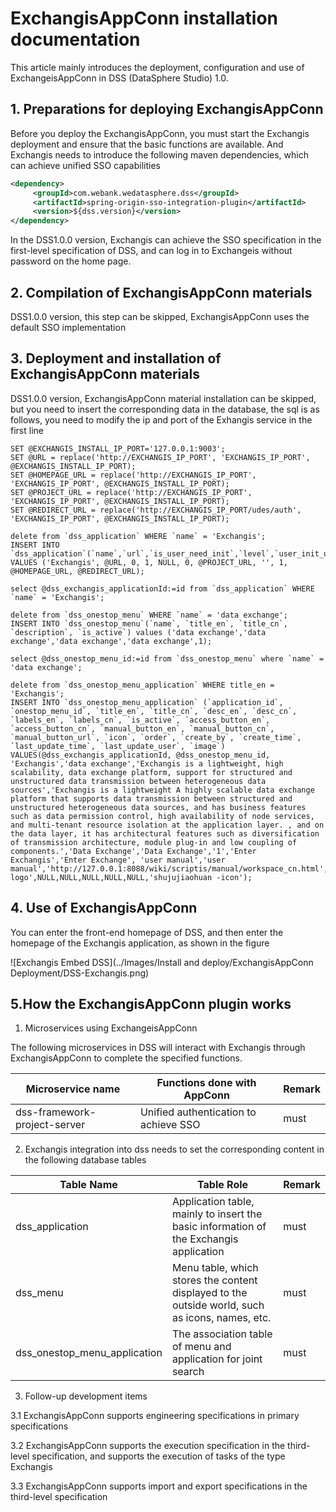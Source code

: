 # ExchangisAppConn installation documentation

This article mainly introduces the deployment, configuration and use of ExchangeisAppConn in DSS (DataSphere Studio) 1.0.



## 1. Preparations for deploying ExchangisAppConn

Before you deploy the ExchangisAppConn, you must start the Exchangis deployment and ensure that the basic functions are available. And Exchangis needs to introduce the following maven dependencies, which can achieve unified SSO capabilities
````xml
<dependency>
     <groupId>com.webank.wedatasphere.dss</groupId>
     <artifactId>spring-origin-sso-integration-plugin</artifactId>
     <version>${dss.version}</version>
</dependency>
````
In the DSS1.0.0 version, Exchangis can achieve the SSO specification in the first-level specification of DSS, and can log in to Exchangeis without password on the home page.


## 2. Compilation of ExchangisAppConn materials

DSS1.0.0 version, this step can be skipped, ExchangisAppConn uses the default SSO implementation

## 3. Deployment and installation of ExchangisAppConn materials

DSS1.0.0 version, ExchangisAppConn material installation can be skipped, but you need to insert the corresponding data in the database, the sql is as follows, you need to modify the ip and port of the Exhangis service in the first line
```roomsql
SET @EXCHANGIS_INSTALL_IP_PORT='127.0.0.1:9003';
SET @URL = replace('http://EXCHANGIS_IP_PORT', 'EXCHANGIS_IP_PORT', @EXCHANGIS_INSTALL_IP_PORT);
SET @HOMEPAGE_URL = replace('http://EXCHANGIS_IP_PORT', 'EXCHANGIS_IP_PORT', @EXCHANGIS_INSTALL_IP_PORT);
SET @PROJECT_URL = replace('http://EXCHANGIS_IP_PORT', 'EXCHANGIS_IP_PORT', @EXCHANGIS_INSTALL_IP_PORT);
SET @REDIRECT_URL = replace('http://EXCHANGIS_IP_PORT/udes/auth', 'EXCHANGIS_IP_PORT', @EXCHANGIS_INSTALL_IP_PORT);

delete from `dss_application` WHERE `name` = 'Exchangis';
INSERT INTO `dss_application`(`name`,`url`,`is_user_need_init`,`level`,`user_init_url`,`exists_project_service`,`project_url`,`enhance_json`,`if_iframe`,`homepage_url`,`redirect_url`) VALUES ('Exchangis', @URL, 0, 1, NULL, 0, @PROJECT_URL, '', 1, @HOMEPAGE_URL, @REDIRECT_URL);

select @dss_exchangis_applicationId:=id from `dss_application` WHERE `name` = 'Exchangis';

delete from `dss_onestop_menu` WHERE `name` = 'data exchange';
INSERT INTO `dss_onestop_menu`(`name`, `title_en`, `title_cn`, `description`, `is_active`) values ('data exchange','data exchange','data exchange','data exchange',1);

select @dss_onestop_menu_id:=id from `dss_onestop_menu` where `name` = 'data exchange';

delete from `dss_onestop_menu_application` WHERE title_en = 'Exchangis';
INSERT INTO `dss_onestop_menu_application` (`application_id`, `onestop_menu_id`, `title_en`, `title_cn`, `desc_en`, `desc_cn`, `labels_en`, `labels_cn`, `is_active`, `access_button_en`, `access_button_cn`, `manual_button_en`, `manual_button_cn`, `manual_button_url`, `icon`, `order`, `create_by`, `create_time`, `last_update_time`, `last_update_user`, `image`) 
VALUES(@dss_exchangis_applicationId, @dss_onestop_menu_id, 'Exchangis','data exchange','Exchangis is a lightweight, high scalability, data exchange platform, support for structured and unstructured data transmission between heterogeneous data sources','Exchangis is a lightweight A highly scalable data exchange platform that supports data transmission between structured and unstructured heterogeneous data sources, and has business features such as data permission control, high availability of node services, and multi-tenant resource isolation at the application layer. , and on the data layer, it has architectural features such as diversification of transmission architecture, module plug-in and low coupling of components.','Data Exchange','Data Exchange','1','Enter Exchangis','Enter Exchange', 'user manual','user manual','http://127.0.0.1:8088/wiki/scriptis/manual/workspace_cn.html','shujujiaohuan-logo',NULL,NULL,NULL,NULL,NULL,'shujujiaohuan -icon');
```



## 4. Use of ExchangisAppConn
You can enter the front-end homepage of DSS, and then enter the homepage of the Exchangis application, as shown in the figure

![Exchangis Embed DSS](../Images/Install and deploy/ExchangisAppConn Deployment/DSS-Exchangis.png)


## 5.How the ExchangisAppConn plugin works

1. Microservices using ExchangeisAppConn

The following microservices in DSS will interact with Exchangis through ExchangisAppConn to complete the specified functions.

| Microservice name      | Functions done with AppConn   | Remark                                   |
|-----------------|----------------|----------------------------------------|
| dss-framework-project-server       | Unified authentication to achieve SSO   | must                                   |




2. Exchangis integration into dss needs to set the corresponding content in the following database tables

| Table Name      | Table Role   | Remark                                   |
|-----------------|----------------|----------------------------------------|
| dss_application       | Application table, mainly to insert the basic information of the Exchangis application    | must                                   |
| dss_menu     | Menu table, which stores the content displayed to the outside world, such as icons, names, etc. | must                                   |
| dss_onestop_menu_application | The association table of menu and application for joint search |                    must                |



3. Follow-up development items

3.1 ExchangisAppConn supports engineering specifications in primary specifications

3.2 ExchangisAppConn supports the execution specification in the third-level specification, and supports the execution of tasks of the type Exchangis

3.3 ExchangisAppConn supports import and export specifications in the third-level specification
